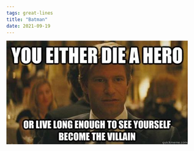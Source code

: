 ```yaml
---
tags: great-lines
title: "Batman"
date: 2021-09-19
---
```




![herovillain.jpeg](https://raw.githubusercontent.com/muneer78/muneer78.github.io/master/images/herovillain.jpeg)
        